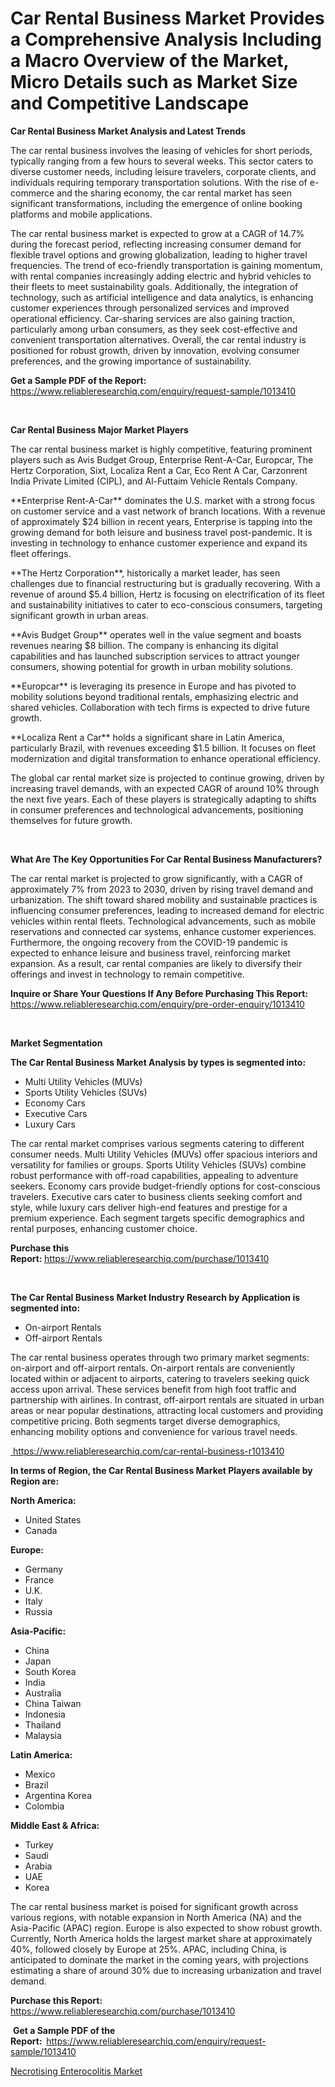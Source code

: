 <p><h1>Car Rental Business Market Provides a Comprehensive Analysis Including a Macro Overview of the Market, Micro Details such as Market Size and Competitive Landscape</h1></p><p><strong>Car Rental Business Market Analysis and Latest Trends</strong></p>
<p><p>The car rental business involves the leasing of vehicles for short periods, typically ranging from a few hours to several weeks. This sector caters to diverse customer needs, including leisure travelers, corporate clients, and individuals requiring temporary transportation solutions. With the rise of e-commerce and the sharing economy, the car rental market has seen significant transformations, including the emergence of online booking platforms and mobile applications.</p><p>The car rental business market is expected to grow at a CAGR of 14.7% during the forecast period, reflecting increasing consumer demand for flexible travel options and growing globalization, leading to higher travel frequencies. The trend of eco-friendly transportation is gaining momentum, with rental companies increasingly adding electric and hybrid vehicles to their fleets to meet sustainability goals. Additionally, the integration of technology, such as artificial intelligence and data analytics, is enhancing customer experiences through personalized services and improved operational efficiency. Car-sharing services are also gaining traction, particularly among urban consumers, as they seek cost-effective and convenient transportation alternatives. Overall, the car rental industry is positioned for robust growth, driven by innovation, evolving consumer preferences, and the growing importance of sustainability.</p></p>
<p><strong>Get a Sample PDF of the Report:&nbsp;</strong> <a href="https://www.reliableresearchiq.com/enquiry/request-sample/1013410?utm_campaign=2593&utm_medium=2&utm_source=Github&utm_content=ia&utm_term=06032025&utm_id=car-rental-business">https://www.reliableresearchiq.com/enquiry/request-sample/1013410</a></p>
<p>&nbsp;</p>
<p><strong>Car Rental Business Major Market Players</strong></p>
<p><p>The car rental business market is highly competitive, featuring prominent players such as Avis Budget Group, Enterprise Rent-A-Car, Europcar, The Hertz Corporation, Sixt, Localiza Rent a Car, Eco Rent A Car, Carzonrent India Private Limited (CIPL), and Al-Futtaim Vehicle Rentals Company.</p><p>**Enterprise Rent-A-Car** dominates the U.S. market with a strong focus on customer service and a vast network of branch locations. With a revenue of approximately $24 billion in recent years, Enterprise is tapping into the growing demand for both leisure and business travel post-pandemic. It is investing in technology to enhance customer experience and expand its fleet offerings.</p><p>**The Hertz Corporation**, historically a market leader, has seen challenges due to financial restructuring but is gradually recovering. With a revenue of around $5.4 billion, Hertz is focusing on electrification of its fleet and sustainability initiatives to cater to eco-conscious consumers, targeting significant growth in urban areas.</p><p>**Avis Budget Group** operates well in the value segment and boasts revenues nearing $8 billion. The company is enhancing its digital capabilities and has launched subscription services to attract younger consumers, showing potential for growth in urban mobility solutions.</p><p>**Europcar** is leveraging its presence in Europe and has pivoted to mobility solutions beyond traditional rentals, emphasizing electric and shared vehicles. Collaboration with tech firms is expected to drive future growth.</p><p>**Localiza Rent a Car** holds a significant share in Latin America, particularly Brazil, with revenues exceeding $1.5 billion. It focuses on fleet modernization and digital transformation to enhance operational efficiency.</p><p>The global car rental market size is projected to continue growing, driven by increasing travel demands, with an expected CAGR of around 10% through the next five years. Each of these players is strategically adapting to shifts in consumer preferences and technological advancements, positioning themselves for future growth.</p></p>
<p>&nbsp;</p>
<p><strong>What Are The Key Opportunities For Car Rental Business Manufacturers?</strong></p>
<p><p>The car rental market is projected to grow significantly, with a CAGR of approximately 7% from 2023 to 2030, driven by rising travel demand and urbanization. The shift toward shared mobility and sustainable practices is influencing consumer preferences, leading to increased demand for electric vehicles within rental fleets. Technological advancements, such as mobile reservations and connected car systems, enhance customer experiences. Furthermore, the ongoing recovery from the COVID-19 pandemic is expected to enhance leisure and business travel, reinforcing market expansion. As a result, car rental companies are likely to diversify their offerings and invest in technology to remain competitive.</p></p>
<p><strong>Inquire or Share Your Questions If Any Before Purchasing This Report:</strong> <a href="https://www.reliableresearchiq.com/enquiry/pre-order-enquiry/1013410?utm_campaign=2593&utm_medium=2&utm_source=Github&utm_content=ia&utm_term=06032025&utm_id=car-rental-business">https://www.reliableresearchiq.com/enquiry/pre-order-enquiry/1013410</a></p>
<p>&nbsp;</p>
<p><strong>Market Segmentation</strong></p>
<p><strong>The Car Rental Business Market Analysis by types is segmented into:</strong></p>
<p><ul><li>Multi Utility Vehicles (MUVs)</li><li>Sports Utility Vehicles (SUVs)</li><li>Economy Cars</li><li>Executive Cars</li><li>Luxury Cars</li></ul></p>
<p><p>The car rental market comprises various segments catering to different consumer needs. Multi Utility Vehicles (MUVs) offer spacious interiors and versatility for families or groups. Sports Utility Vehicles (SUVs) combine robust performance with off-road capabilities, appealing to adventure seekers. Economy cars provide budget-friendly options for cost-conscious travelers. Executive cars cater to business clients seeking comfort and style, while luxury cars deliver high-end features and prestige for a premium experience. Each segment targets specific demographics and rental purposes, enhancing customer choice.</p></p>
<p><strong>Purchase this Report:&nbsp;</strong><a href="https://www.reliableresearchiq.com/purchase/1013410?utm_campaign=2593&utm_medium=2&utm_source=Github&utm_content=ia&utm_term=06032025&utm_id=car-rental-business">https://www.reliableresearchiq.com/purchase/1013410</a></p>
<p>&nbsp;</p>
<p><strong>The Car Rental Business Market Industry Research by Application is segmented into:</strong></p>
<p><ul><li>On-airport Rentals</li><li>Off-airport Rentals</li></ul></p>
<p><p>The car rental business operates through two primary market segments: on-airport and off-airport rentals. On-airport rentals are conveniently located within or adjacent to airports, catering to travelers seeking quick access upon arrival. These services benefit from high foot traffic and partnership with airlines. In contrast, off-airport rentals are situated in urban areas or near popular destinations, attracting local customers and providing competitive pricing. Both segments target diverse demographics, enhancing mobility options and convenience for various travel needs.</p></p>
<p><a href="https://www.reliableresearchiq.com/car-rental-business-r1013410?utm_campaign=2593&utm_medium=2&utm_source=Github&utm_content=ia&utm_term=06032025&utm_id=car-rental-business">&nbsp;https://www.reliableresearchiq.com/car-rental-business-r1013410</a></p>
<p><strong>In terms of Region, the Car Rental Business Market Players available by Region are:</strong></p>
<p>
    <p> <strong> North America: </strong>
        <ul>
            <li>United States</li>
            <li>Canada</li>
        </ul>
        </p> 
    <p> <strong> Europe: </strong>
        <ul>
            <li>Germany</li>
            <li>France</li>
            <li>U.K.</li>
            <li>Italy</li>
            <li>Russia</li>
        </ul>
        </p> 
    <p> <strong> Asia-Pacific: </strong>
        <ul>
            <li>China</li>
            <li>Japan</li>
            <li>South Korea</li>
            <li>India</li>
            <li>Australia</li>
            <li>China Taiwan</li>
            <li>Indonesia</li>
            <li>Thailand</li>
            <li>Malaysia</li>
        </ul>
        </p> 
    <p> <strong> Latin America: </strong>
        <ul>
            <li>Mexico</li>
            <li>Brazil</li>
            <li>Argentina Korea</li>
            <li>Colombia</li>
        </ul>
        </p> 
    <p> <strong> Middle East & Africa: </strong>
        <ul>
            <li>Turkey</li>
            <li>Saudi</li>
            <li>Arabia</li>
            <li>UAE</li>
            <li>Korea</li>
        </ul>
    </p>
    </p>
<p><p>The car rental business market is poised for significant growth across various regions, with notable expansion in North America (NA) and the Asia-Pacific (APAC) region. Europe is also expected to show robust growth. Currently, North America holds the largest market share at approximately 40%, followed closely by Europe at 25%. APAC, including China, is anticipated to dominate the market in the coming years, with projections estimating a share of around 30% due to increasing urbanization and travel demand.</p></p>
<p><strong>Purchase this Report: </strong><a href="https://www.reliableresearchiq.com/purchase/1013410?utm_campaign=2593&utm_medium=2&utm_source=Github&utm_content=ia&utm_term=06032025&utm_id=car-rental-business">https://www.reliableresearchiq.com/purchase/1013410</a></p>
<p>&nbsp;<strong>Get a Sample PDF of the Report:&nbsp;&nbsp;</strong><a href="https://www.reliableresearchiq.com/enquiry/request-sample/1013410?utm_campaign=2593&utm_medium=2&utm_source=Github&utm_content=ia&utm_term=06032025&utm_id=car-rental-business">https://www.reliableresearchiq.com/enquiry/request-sample/1013410</a></p>
<p><strong></strong></p>
<p><p><a href="https://github.com/OlenFleming68/Market-Research-Report-List-1/blob/main/necrotising-enterocolitis-market.md?utm_campaign=2593&utm_medium=2&utm_source=Github&utm_content=ia&utm_term=06032025&utm_id=car-rental-business">Necrotising Enterocolitis Market</a></p></p>